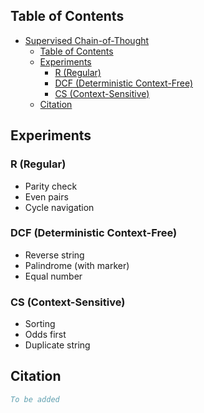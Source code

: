 
## Table of Contents

- [Supervised Chain-of-Thought](#supervised-chain-of-thought)
  - [Table of Contents](#table-of-contents)
  - [Experiments](#experiments)
    - [R (Regular)](#r-regular)
    - [DCF (Deterministic Context-Free)](#dcf-deterministic-context-free)
    - [CS (Context-Sensitive)](#cs-context-sensitive)
  - [Citation](#citation)

## Experiments

### R (Regular)

- Parity check
- Even pairs
- Cycle navigation

### DCF (Deterministic Context-Free)

- Reverse string
- Palindrome (with marker)
- Equal number

### CS (Context-Sensitive)

- Sorting
- Odds first
- Duplicate string

## Citation

```bibtex
To be added
```
